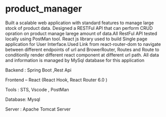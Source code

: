 # product_manager
Built a scalable web application with standard features to manage large stock of product data.
Designed a RESTFul API that can perform CRUD opration on product manage larege amount of data.All RestFul API tested locally using PostMan tool. 
React js library used to build Single page application for User Interface.Used Link from react-router-dom to navigate between different endpoints of url and BrowerRouter, Routes and Route to conditionlly render different react component at different url path.
All data and information is managed by MySql database for this application

Backend : Spring Boot ,Rest Api

Frontend – React (React Hook, React Router 6.0 )

Tools : STS, Vscode , PostMan

Database: Mysql

Server : Apache Tomcat Server
